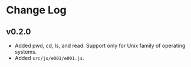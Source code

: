 # Change Log #

## v0.2.0 ##

* Added pwd, cd, ls, and read. Support only for Unix family of operating systems.
* Added `src/js/e001/e001.js`.
